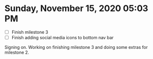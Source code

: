 # Sunday, November 15, 2020 05:03 PM
- [ ] Finish milestone 3
- [ ] Finish adding social media icons to bottom nav bar

Signing on. Working on finishing milestone 3 and doing some extras for milestone 2. 
